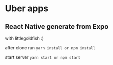 # Uber apps
## React Native generate from Expo

with littlegoldfish :)

after clone run
`yarn install or npm install`

start server
`yarn start or npm start`
